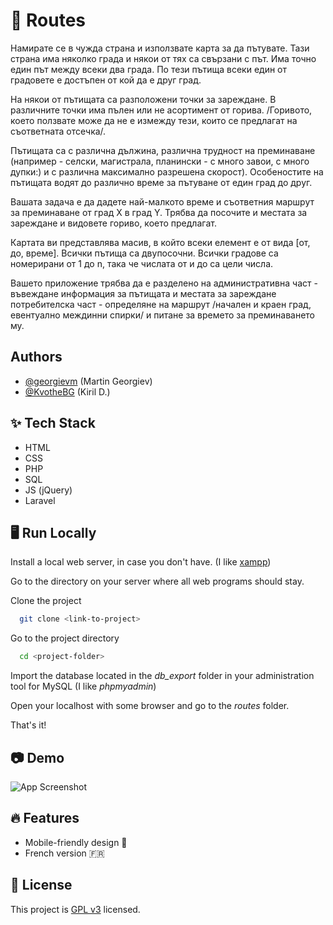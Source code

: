 
# 📌 Routes

Намирате се в чужда страна и използвате карта за да пътувате. Тази страна има няколко града и някои от тях са свързани с път.
Има точно един път между всеки два града. По тези пътища всеки един от градовете е достъпен от кой да е друг град.

На някои от пътищата са разположени точки за зареждане. В различните точки има пълен или не асортимент от горива.
/Горивото, което ползвате може да не е измежду тези, които се предлагат на съответната отсечка/.

Пътищата са с различна дължина, различна трудност на преминаване (например - селски, магистрала,
планински - с много завои, с много дупки:) и с различна максимално разрешена скорост).
Особеностите на пътищата водят до различно време за пътуване от един град до друг.

Вашата задача е да дадете най-малкото време и съответния маршрут за преминаване от град Х в град Y.
Трябва да посочите и местата за зареждане и видовете гориво, което предлагат.

Картата ви представлява масив, в който всеки елемент е от вида [от, до, време].
Всички пътища са двупосочни.
Всички градове са номерирани от 1 до n, така че числата от и до са цели числа.

Вашето приложение трябва да е разделено на 
административна част - въвеждане информация за пътищата и местата за зареждане 
потребителска част - определяне на маршрут /начален и краен град, евентуално междинни спирки/ и питане за времето за преминаването му.


## Authors

- [@georgievm](https://www.github.com/georgievm) (Martin Georgiev)
- [@KvotheBG](https://www.github.com/KvotheBG) (Kiril D.)


## ✨ Tech Stack

* HTML
* CSS
* PHP
* SQL
* JS (jQuery)
* Laravel


## 🖥️ Run Locally

Install a local web server, in case you don't have.
(I like [xampp](https://www.apachefriends.org/download.html))

Go to the directory on your server where all web programs should stay.

Clone the project

```bash
  git clone <link-to-project>
```

Go to the project directory

```bash
  cd <project-folder>
```

Import the database located in the *db_export* folder in your administration tool for MySQL (I like *phpmyadmin*)

Open your localhost with some browser and go to the *routes* folder.

That's it!


## 📷 Demo

![App Screenshot](https://via.placeholder.com/468x300?text=App+Screenshot+Here)


## 🔥 Features

- Mobile-friendly design 📱
- French version 🇫🇷


## 📝 License

This project is [GPL v3](https://github.com/kefranabg/readme-md-generator/blob/master/LICENSE) licensed.

